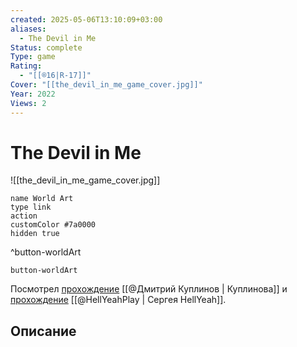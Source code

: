 ```yaml
---
created: 2025-05-06T13:10:09+03:00
aliases:
  - The Devil in Me
Status: complete
Type: game
Rating:
  - "[[®️16|R-17]]"
Cover: "[[the_devil_in_me_game_cover.jpg]]"
Year: 2022
Views: 2
---
```


# The Devil in Me

![[the_devil_in_me_game_cover.jpg]]


```button
name World Art
type link
action 
customColor #7a0000
hidden true
```
^button-worldArt



`button-worldArt`

Посмотрел [прохождение](https://youtu.be/iLYRfgofQ98?si=3UyICb6BI8mOZEt4) [[@Дмитрий Куплинов | Куплинова]] и [прохождение](https://youtu.be/qwYclDPhiuA?si=s6OzgMjgFB-WUpbX) [[@HellYeahPlay | Сергея HellYeah]].

## Описание


